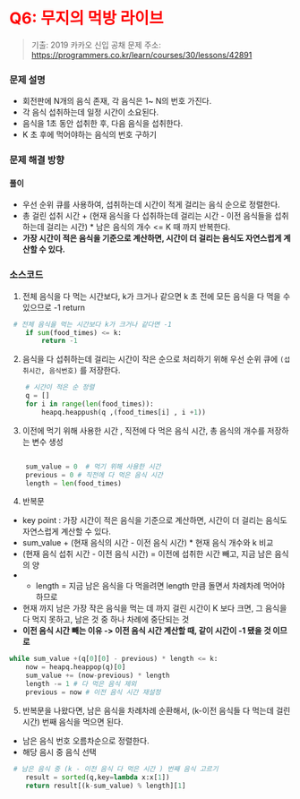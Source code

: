 # <span style = "color:red">Q6: 무지의 먹방 라이브
> 기출: 2019 카카오 신입 공채
> 문제 주소: https://programmers.co.kr/learn/courses/30/lessons/42891

### 문제 설명
- 회전판에 N개의 음식 존재, 각 음식은 1~ N의 번호 가진다.
- 각 음식 섭취하는데 일정 시간이 소요된다.
- 음식을 1초 동안 섭취한 후, 다음 음식을 섭취한다.
- K 초 후에 먹어야하는 음식의 번호 구하기

### 문제 해결 방향
#### 풀이
- 우선 순위 큐를 사용하여, 섭취하는데 시간이 적게 걸리는 음식 순으로 정렬한다.
- 총 걸린 섭취 시간 + (현재 음식을 다 섭취하는데 걸리는 시간 - 이전 음식들을 섭취하는데 걸리는 시간) * 남은 음식의 개수 <= K 때 까지 반복한다.
- __가장 시간이 적은 음식을 기준으로 계산하면, 시간이 더 걸리는 음식도 자연스럽게 계산할 수 있다.__

### 소스코드
1. 전체 음식을 다 먹는 시간보다, k가 크거나 같으면 k 초 전에 모든 음식을 다 먹을 수 있으므로 -1 return
```python
 # 전체 음식을 먹는 시간보다 k가 크거나 같다면 -1
    if sum(food_times) <= k:
        return -1
```
2. 음식을 다 섭취하는데 걸리는 시간이 작은 순으로 처리하기 위해 우선 순위 큐에 `(섭취시간, 음식번호)` 를 저장한다.
```python 
    # 시간이 적은 순 정렬
    q = []
    for i in range(len(food_times)):
        heapq.heappush(q ,(food_times[i] , i +1))
```
3. 이전에 먹기 위해 사용한 시간 , 직전에 다 먹은 음식 시간, 총 음식의 개수를 저장하는 변수 생성
```python

    sum_value = 0  # 먹기 위해 사용한 시간
    previous = 0 # 직전에 다 먹은 음식 시간
    length = len(food_times)
```
4. 반복문
- key point : 가장 시간이 적은 음식을 기준으로 계산하면, 시간이 더 걸리는 음식도 자연스럽게 계산할 수 있다.
- sum_value + (현재 음식의 시간 - 이전 음식 시간) * 현재 음식 개수와 k 비교 
- (현재 음식 섭취 시간 - 이전 음식 시간) = 이전에 섭취한 시간 빼고, 지금 남은 음식의 양
- * length = 지금 남은 음식을 다 먹을려면 length 만큼 돌면서 차례차례 먹어야 하므로
- 현재 까지 남은 가장 작은 음식을 먹는 데 까지 걸린 시간이 K 보다 크면, 그 음식을 다 먹지 못하고, 남은 것 중 하나 차례에 중단되는 것 
- __이전 음식 시간 빼는 이유 -> 이전 음식 시간 계산할 때, 같이 시간이 -1 됐을 것 이므로__
```python
while sum_value +(q[0][0] - previous) * length <= k:
    now = heapq.heappop(q)[0]
    sum_value += (now-previous) * length 
    length -= 1 # 다 먹은 음식 제외
    previous = now # 이전 음식 시간 재설정

```
5. 반복문을 나왔다면, 남은 음식을 차례차례 순환해서, (k-이전 음식들 다 먹는데 걸린 시간) 번째 음식을 먹으면 된다.
- 남은 음식 번호 오름차순으로 정렬한다.
- 해당 음시 중 음식 선택
```python
 # 남은 음식 중 (k - 이전 음식 다 먹은 시간 ) 번째 음식 고르기
    result = sorted(q,key=lambda x:x[1])
    return result[(k-sum_value) % length][1]
```